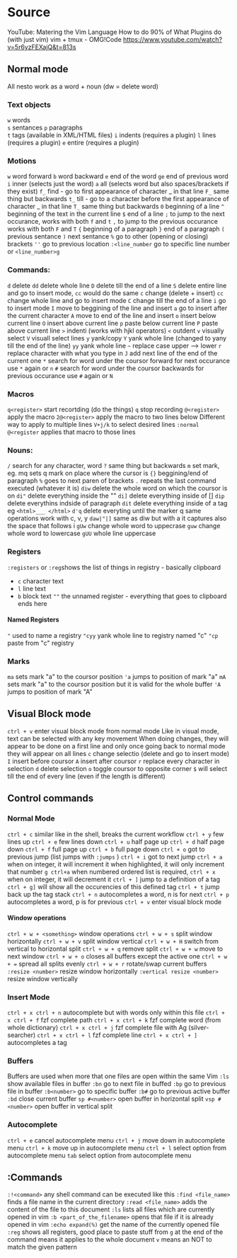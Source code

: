 # Source
YouTube:
    Matering the Vim Language
    How to do 90% of What Plugins do (with just vim)
    vim + tmux - OMG!Code https://www.youtube.com/watch?v=5r6yzFEXajQ&t=813s

## Normal mode

All nesto work as a word + noun (dw = delete word)

### Text objects

`w` words    
`s` sentances
`p` paragraphs  
`t` tags (available in XML/HTML files)
`i` indents (requires a plugin)
`l` lines (requires a plugin)
`e` entire (requires a plugin)

### Motions

`w` word forward
`b` word backward
`e` end of the word
`ge` end of previous word
`i` inner (selects just the word)
`a` all (selects word but also spaces/brackets if they exist)
`f_` find - go to first appearance of character _ in that line
`F_` same thing but backwards
`t_` till - go to a character before the first appearance of character _ in that line
`T_` same thing but backwards
`0` beginning of a line
`^` beginning of the text in the current line
`$` end of a line
`;` to jump to the next occurance, works with both `f` and `t`
`,` to jump to the previous occurance works with both `F` and `T`
`{` beginning of a paragraph
`}` end of a paragraph
`(` previous sentance
`)` next sentance
`%` go to other (opening or closing) brackets
`''` go to previous location
`:<line_number` go to specific line number or `<line_number>g`

### Commands:
`d` delete
`dd` delete whole line
`D` delete till the end of a line
`S` delete entire line and go to insert mode, `cc` would do the same
`c` change (delete + insert)
`cc` change whole line and go to insert mode 
`C` change till the end of a line
`i` go to insert mode
`I` move to beggining of the line and insert
`a` go to insert after the current character
`A` move to end of the line and insert
`o` insert below current line
`O` insert above current line
`p` paste below current line
`P` paste above current line
`>` indenti (works with hjkl operators)
`<` outdent 
`v` visually select
`V` visuall select lines
`y` yank/copy
`Y` yank whole line (changed to yany till the end of the line)
`yy` yank whole line
`~` replace case upper --> lower
`r` replace character with what you type in
`J` add next line of the end of the current one
`*` search for word under the coursor forward
  for next occurance use `*` again or `n`
`#` search for word under the coursor backwards
  for previous occurance use `#` again or `N`


### Macros

`q<register>` start recortding
(do the things)
`q` stop recording
`@<register>`  apply the macro
`2@<register>` apply the macro to two lines below
Different way to apply to multiple lines
`V+j/k` to select desired lines
`:normal @<register` applies that macro to those lines

### Nouns:
`/` search for any character, word
`?` same thing but backwards
`m` set mark, eg. mq sets q mark on place where the cursor is
`{}` beggining/end of paragraph
`%` goes to next paren of brackets
`.` repeats the last command executed (whatever it is)
`diw` delete the whole word on which the coursor is on
`di"` delete everything inside the ""
`di]` delete everything inside of []
`dip` delete everythins indside of paragraph
`dit` delete everything inside of a tag eg `<html>___ </html>`
`d'q` delete everyting until the marker q
 same operations work with c, v, y
`daw|"|]` same as diw but with a it captures also the space that follows i
`gUw` change whole word to uppecrase
`guw` change whole word to lowercase
`gUU` whole line uppercase

### Registers

`:registers` or `:reg`shows the list of things in registry - basically clipboard
- `c` character text
- `l` line text
- `b` block text
`""` the unnamed register - everything that goes to clipboard ends here

#### Named Registers

`"` used to name a registry
`"cyy` yank whole line to registry named "c"
`"cp` paste from "c" registry

### Marks

`ma` sets mark "a" to the coursor position
`'a` jumps to position of mark "a"
`mA` sets mark "a" to the coursor position but it is valid for the whole buffer
`'A` jumps to position of mark "A"

## Visual Block mode

`ctrl + v` enter visual block mode from normal mode
Like in visual mode, text can be selected with any key movement
When doing changes, they will appear to be done on a first line and only once going back to normal mode they will appear on all lines
`c` change selectio (delete and go to insert mode)
`I` insert before coursor
`A` insert after coursor
`r` replace every character in selection
`d` delete selection
`o` toggle coursor to opposite corner
`$` will select till the end of every line (even if the length is different)

## Control commands

### Normal Mode 

`ctrl + c` similar like in the shell, breaks the current workflow
`ctrl + y` few lines up
`ctrl + e` few lines down
`ctrl + u` half page up
`ctrl + d` half page down
`ctrl + f` full page up
`ctrl + b` full page down
`ctrl + o` got to previous jump (list jumps with `:jumps` )
`ctrl + i` got to next jump
`ctrl + a` when on integer, it will increment it
  when highlighted, it will only increment that number
 `g ctrl+a`  when numbered ordered list is required, 
`ctrl + x` when on integer, it will decrement it
`ctrl + ]` jump to a definition of a tag
`ctrl + g]` will show all the occurencies of this defined tag 
`ctrl + t` jump back up the tag stack
`ctrl + n` autocompletes a word, n is for next
`ctrl + p` autocompletes a word, p is for previous
`ctrl + v` enter visual block mode

#### Window operations

`ctrl + w + <something>` window operations
`ctrl + w + s` split window horizontally
`ctrl + w + v` split window vertical
`ctrl + w + H` switch from vertical to horizontal split
`ctrl + w + q` remove split
`ctrl + w + w` move to next window
`ctrl + w + o` closes all buffers except the active one
`ctrl + w + =` spread all splits evenly
`ctrl + w + r` rotate/swap current buffers
`:resize <number>` resize window horizontally
`:vertical resize <number>` resize window vertically

### Insert Mode

`ctrl + x ctrl + n` autocomplete but with words only within this file
`ctrl + x ctrl + f` fzf complete path
`ctrl + x ctrl + k` fzf complete word (from whole dictionary)
`ctrl + x ctrl + j` fzf complete file with Ag (silver-searcher)
`ctrl + x ctrl + l` fzf complete line
`ctrl + x ctrl + ]` autocompletes a tag 

### Buffers

Buffers are used when more that one files are open within the same Vim
`:ls` show available files in buffer
`:bn` go to next file in buffed
`:bp` go to previous file in buffer
`:b<number>` go to specific buffer
`:b#` go to previous active buffer
`:bd` close current buffer
`sp #<number>` open buffer in horizontal split
`vsp #<number>` open buffer in vertical split

### Autocomplete

`ctrl + e` cancel autocomplete menu
`ctrl + j` move down in autocomplete menu
`ctrl + k` move up in autocomplete menu
`ctrl + l` select option from autocomplete menu
`tab` select option from autocomplete menu

## :Commands

`:!<command>` any shell command can be executed like this
`:find <file_name>` finds a file name in the current directory
`:read <file_name>` adds the content of the file to this document
`:ls` lists all files which are currently opened in vim
`:b <part_of_the_filename>` opens that file if it is already opened in vim
`:echo expand(%)` get the name of the currently opened file
`:reg` shows all registers, good place to paste stuff from
`g` at the end of the command means it applies to the whole document
`v` means an NOT to match the given pattern

